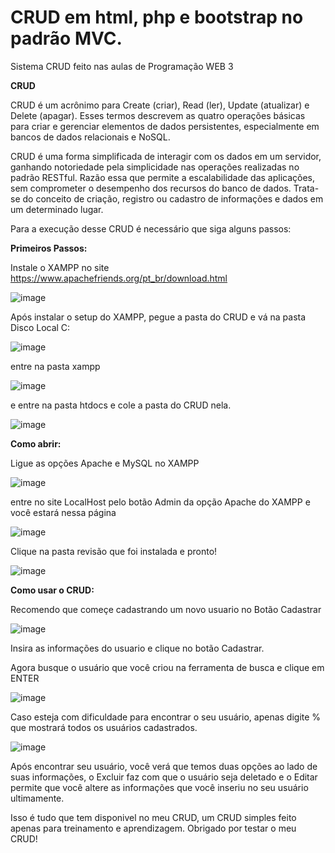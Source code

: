 # CRUD em html, php e bootstrap no padrão MVC.
Sistema CRUD feito nas aulas de Programação WEB 3

**CRUD**

CRUD é um acrônimo para Create (criar), Read (ler), Update (atualizar) e Delete (apagar). Esses termos descrevem as quatro operações básicas para criar e gerenciar elementos de dados persistentes, especialmente em bancos de dados relacionais e NoSQL.

CRUD é uma forma simplificada de interagir com os dados em um servidor, ganhando notoriedade pela simplicidade nas operações realizadas no padrão RESTful. Razão essa que permite a escalabilidade das aplicações, sem comprometer o desempenho dos recursos do banco de dados. Trata-se do conceito de criação, registro ou cadastro de informações e dados em um determinado lugar.

Para a execução desse CRUD é necessário que siga alguns passos:

**Primeiros Passos:**

Instale o XAMPP no site https://www.apachefriends.org/pt_br/download.html

![image](https://user-images.githubusercontent.com/128431270/228081007-bd01dcca-b9c8-4408-b487-1bed75274a6f.png)

Após instalar o setup do XAMPP, pegue a pasta do CRUD e vá na pasta Disco Local C:

![image](https://user-images.githubusercontent.com/128431270/228081380-39c59b25-b3ea-4429-9a87-c8f914693763.png)

entre na pasta xampp

![image](https://user-images.githubusercontent.com/128431270/228081518-4b84cc51-f045-4125-9c64-aa7434a771e8.png)

e entre na pasta htdocs e cole a pasta do CRUD nela.

![image](https://user-images.githubusercontent.com/128431270/228081709-fe491de7-3770-4133-9166-c23441350cf7.png)

**Como abrir:**

Ligue as opções Apache e MySQL no XAMPP

![image](https://user-images.githubusercontent.com/128431270/228082074-9086b87e-51e9-4428-9b60-54d0366e2384.png)

entre no site LocalHost pelo botão Admin da opção Apache do XAMPP e você estará nessa página

![image](https://user-images.githubusercontent.com/128431270/228082531-dac49e56-656a-4ecc-b09b-82a12184d059.png)

Clique na pasta revisão que foi instalada e pronto!

![image](https://user-images.githubusercontent.com/128431270/228083426-d00681f4-1a0c-4de3-83ae-07d344feb2dd.png)

**Como usar o CRUD:**

Recomendo que começe cadastrando um novo usuario no Botão Cadastrar

![image](https://user-images.githubusercontent.com/128431270/228084046-cf6b1af2-9fac-49fd-b5b2-227f63bf320e.png)

Insira as informações do usuario e clique no botão Cadastrar.

Agora busque o usuário que você criou na ferramenta de busca e clique em ENTER

![image](https://user-images.githubusercontent.com/128431270/228084456-098978b4-3551-4435-a68b-14bf22384c39.png)

Caso esteja com dificuldade para encontrar o seu usuário, apenas digite % que mostrará todos os usuários cadastrados.

![image](https://user-images.githubusercontent.com/128431270/228084869-a7e1f04e-a290-4b8a-ab9a-5c5a68c6f75f.png)

Após encontrar seu usuário, você verá que temos duas opções ao lado de suas informações,
o Excluir faz com que o usuário seja deletado e o Editar permite que você altere as informações que você inseriu no seu usuário ultimamente.


Isso é tudo que tem disponivel no meu CRUD, um CRUD simples feito apenas para treinamento e aprendizagem.
Obrigado por testar o meu CRUD!

